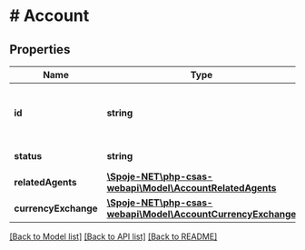 # # Account

## Properties

Name | Type | Description | Notes
------------ | ------------- | ------------- | -------------
**id** | **string** | Unique system ID of the client&#39;s account | [optional]
**status** | **string** | Status of the account | [optional]
**relatedAgents** | [**\Spoje-NET\php-csas-webapi\Model\AccountRelatedAgents**](AccountRelatedAgents.md) |  | [optional]
**currencyExchange** | [**\Spoje-NET\php-csas-webapi\Model\AccountCurrencyExchange**](AccountCurrencyExchange.md) |  | [optional]

[[Back to Model list]](../../README.md#models) [[Back to API list]](../../README.md#endpoints) [[Back to README]](../../README.md)
